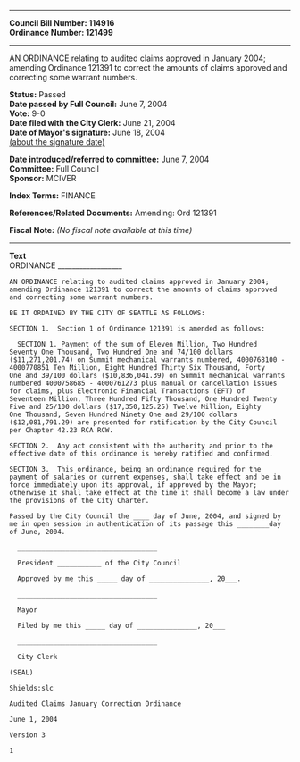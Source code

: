 * * * * *  
  
**Council Bill Number: [](#h0)[](#h2)114916**   
**Ordinance Number: 121499**  
  
* * * * *  
  
AN ORDINANCE relating to audited claims approved in January 2004; amending Ordinance 121391 to correct the amounts of claims approved and correcting some warrant numbers.  
  
**Status:** Passed   
**Date passed by Full Council:** June 7, 2004   
**Vote:** 9-0   
**Date filed with the City Clerk:** June 21, 2004   
**Date of Mayor's signature:** June 18, 2004   
[(about the signature date)](/~public/approvaldate.htm)   
  
  
**Date introduced/referred to committee:** June 7, 2004   
**Committee:** Full Council   
**Sponsor:** MCIVER   
  
**Index Terms:** FINANCE  
  
**References/Related Documents:** Amending: Ord 121391  
  
**Fiscal Note:** *(No fiscal note available at this time)*  
  
* * * * *  
  
**Text**  
    ORDINANCE __________________  
  
    AN ORDINANCE relating to audited claims approved in January 2004;  
    amending Ordinance 121391 to correct the amounts of claims approved  
    and correcting some warrant numbers.  
  
    BE IT ORDAINED BY THE CITY OF SEATTLE AS FOLLOWS:  
  
    SECTION 1.  Section 1 of Ordinance 121391 is amended as follows:  
  
      SECTION 1. Payment of the sum of Eleven Million, Two Hundred  
    Seventy One Thousand, Two Hundred One and 74/100 dollars  
    ($11,271,201.74) on Summit mechanical warrants numbered, 4000768100 -  
    4000770851 Ten Million, Eight Hundred Thirty Six Thousand, Forty  
    One and 39/100 dollars ($10,836,041.39) on Summit mechanical warrants  
    numbered 4000758685 - 4000761273 plus manual or cancellation issues  
    for claims, plus Electronic Financial Transactions (EFT) of   
    Seventeen Million, Three Hundred Fifty Thousand, One Hundred Twenty  
    Five and 25/100 dollars ($17,350,125.25) Twelve Million, Eighty  
    One Thousand, Seven Hundred Ninety One and 29/100 dollars  
    ($12,081,791.29) are presented for ratification by the City Council  
    per Chapter 42.23 RCA RCW.  
  
    SECTION 2.  Any act consistent with the authority and prior to the  
    effective date of this ordinance is hereby ratified and confirmed.  
  
    SECTION 3.  This ordinance, being an ordinance required for the  
    payment of salaries or current expenses, shall take effect and be in  
    force immediately upon its approval, if approved by the Mayor;  
    otherwise it shall take effect at the time it shall become a law under  
    the provisions of the City Charter.  
  
    Passed by the City Council the ____ day of June, 2004, and signed by  
    me in open session in authentication of its passage this ________day  
    of June, 2004.  
  
      ___________________________________  
  
      President ___________ of the City Council  
  
      Approved by me this _____ day of _______________, 20___.  
  
      ___________________________________  
  
      Mayor  
  
      Filed by me this _____ day of _______________, 20___  
  
      ___________________________________  
  
      City Clerk  
  
    (SEAL)  
  
    Shields:slc  
  
    Audited Claims January Correction Ordinance  
  
    June 1, 2004  
  
    Version 3  
  
    1  
